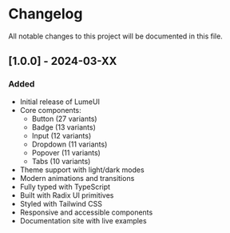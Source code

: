 # Changelog

All notable changes to this project will be documented in this file.

## [1.0.0] - 2024-03-XX

### Added

- Initial release of LumeUI
- Core components:
  - Button (27 variants)
  - Badge (13 variants)
  - Input (12 variants)
  - Dropdown (11 variants)
  - Popover (11 variants)
  - Tabs (10 variants)
- Theme support with light/dark modes
- Modern animations and transitions
- Fully typed with TypeScript
- Built with Radix UI primitives
- Styled with Tailwind CSS
- Responsive and accessible components
- Documentation site with live examples
